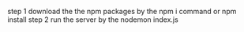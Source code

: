 step 1 download the the npm packages by the npm i command or npm install
step 2 run the server by the nodemon index.js 

